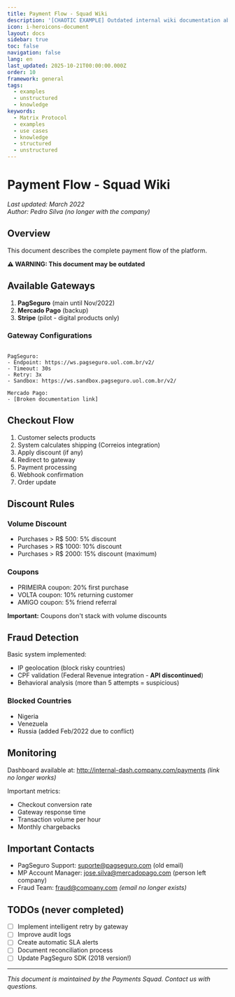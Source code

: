 ```yaml
---
title: Payment Flow - Squad Wiki
description: '[CHAOTIC EXAMPLE] Outdated internal wiki documentation about payment flows'
icon: i-heroicons-document
layout: docs
sidebar: true
toc: false
navigation: false
lang: en
last_updated: 2025-10-21T00:00:00.000Z
order: 10
framework: general
tags:
  - examples
  - unstructured
  - knowledge
keywords:
  - Matrix Protocol
  - examples
  - use cases
  - knowledge
  - structured
  - unstructured
---
```

# Payment Flow - Squad Wiki

*Last updated: March 2022*  
*Author: Pedro Silva (no longer with the company)*  

## Overview

This document describes the complete payment flow of the platform.

**⚠️ WARNING: This document may be outdated**

## Available Gateways

1. **PagSeguro** (main until Nov/2022)
2. **Mercado Pago** (backup)
3. **Stripe** (pilot - digital products only)

### Gateway Configurations

```

PagSeguro:
- Endpoint: https://ws.pagseguro.uol.com.br/v2/
- Timeout: 30s
- Retry: 3x
- Sandbox: https://ws.sandbox.pagseguro.uol.com.br/v2/

Mercado Pago:
- [Broken documentation link]
```


## Checkout Flow

1. Customer selects products
2. System calculates shipping (Correios integration)
3. Apply discount (if any)
4. Redirect to gateway
5. Payment processing
6. Webhook confirmation
7. Order update

## Discount Rules

### Volume Discount
- Purchases > R$ 500: 5% discount  
- Purchases > R$ 1000: 10% discount
- Purchases > R$ 2000: 15% discount (maximum)

### Coupons
- PRIMEIRA coupon: 20% first purchase
- VOLTA coupon: 10% returning customer  
- AMIGO coupon: 5% friend referral

**Important:** Coupons don't stack with volume discounts

## Fraud Detection

Basic system implemented:
- IP geolocation (block risky countries)
- CPF validation (Federal Revenue integration - **API discontinued**)
- Behavioral analysis (more than 5 attempts = suspicious)

### Blocked Countries
- Nigeria
- Venezuela  
- Russia (added Feb/2022 due to conflict)

## Monitoring

Dashboard available at: http://internal-dash.company.com/payments *(link no longer works)*

Important metrics:
- Checkout conversion rate
- Gateway response time
- Transaction volume per hour
- Monthly chargebacks

## Important Contacts

- PagSeguro Support: suporte@pagseguro.com (old email)
- MP Account Manager: jose.silva@mercadopago.com (person left company)
- Fraud Team: fraud@company.com *(email no longer exists)*

## TODOs (never completed)

- [ ] Implement intelligent retry by gateway
- [ ] Improve audit logs  
- [ ] Create automatic SLA alerts
- [ ] Document reconciliation process
- [ ] Update PagSeguro SDK (2018 version!)

---
*This document is maintained by the Payments Squad. Contact us with questions.*